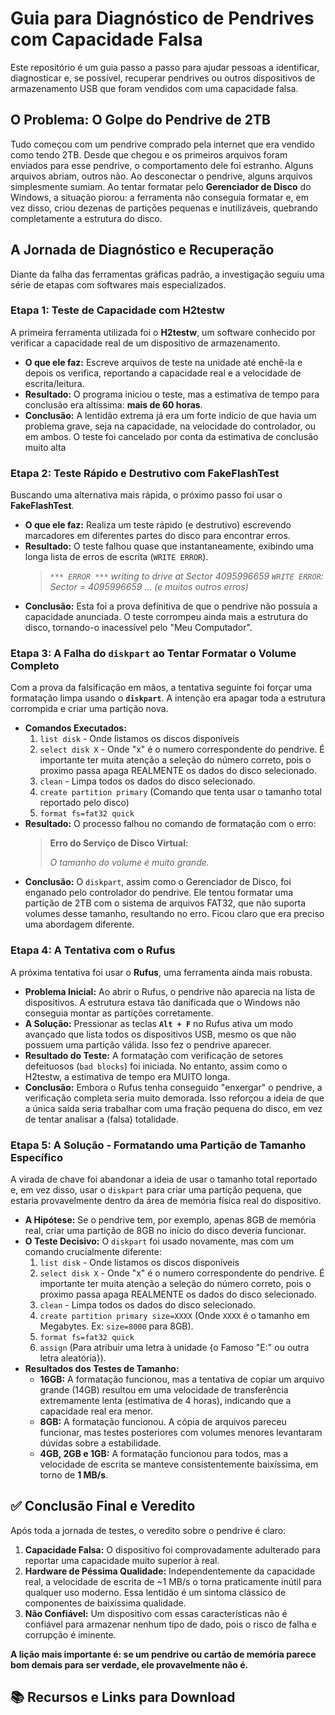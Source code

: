 # Guia para Diagnóstico de Pendrives com Capacidade Falsa

Este repositório é um guia passo a passo para ajudar pessoas a identificar, diagnosticar e, se possível, recuperar pendrives ou outros dispositivos de armazenamento USB que foram vendidos com uma capacidade falsa.

## O Problema: O Golpe do Pendrive de 2TB

Tudo começou com um pendrive comprado pela internet que era vendido como tendo 2TB. Desde que chegou e os primeiros arquivos foram enviados para esse pendrive, o comportamento dele foi estranho. 
Alguns arquivos abriam, outros não.
Ao desconectar o pendrive, alguns arquivos simplesmente sumiam.
Ao tentar formatar pelo **Gerenciador de Disco** do Windows, a situação piorou: a ferramenta não conseguia formatar e, em vez disso, criou dezenas de partições pequenas e inutilizáveis, quebrando completamente a estrutura do disco.

## A Jornada de Diagnóstico e Recuperação

Diante da falha das ferramentas gráficas padrão, a investigação seguiu uma série de etapas com softwares mais especializados.

### Etapa 1: Teste de Capacidade com H2testw

A primeira ferramenta utilizada foi o **H2testw**, um software conhecido por verificar a capacidade real de um dispositivo de armazenamento.

*   **O que ele faz:** Escreve arquivos de teste na unidade até enchê-la e depois os verifica, reportando a capacidade real e a velocidade de escrita/leitura.
*   **Resultado:** O programa iniciou o teste, mas a estimativa de tempo para conclusão era altíssima: **mais de 60 horas**.
*   **Conclusão:** A lentidão extrema já era um forte indício de que havia um problema grave, seja na capacidade, na velocidade do controlador, ou em ambos. O teste foi cancelado por conta da estimativa de conclusão muito alta

### Etapa 2: Teste Rápido e Destrutivo com FakeFlashTest

Buscando uma alternativa mais rápida, o próximo passo foi usar o **FakeFlashTest**.

*   **O que ele faz:** Realiza um teste rápido (e destrutivo) escrevendo marcadores em diferentes partes do disco para encontrar erros.
*   **Resultado:** O teste falhou quase que instantaneamente, exibindo uma longa lista de erros de escrita (`WRITE ERROR`).
    > *`*** ERROR ***` writing to drive at Sector 4095996659*
    > *`WRITE ERROR`: Sector = 4095996659*
    > *... (e muitos outros erros)*
*   **Conclusão:** Esta foi a prova definitiva de que o pendrive não possuía a capacidade anunciada. O teste corrompeu ainda mais a estrutura do disco, tornando-o inacessível pelo "Meu Computador".

### Etapa 3: A Falha do `diskpart` ao Tentar Formatar o Volume Completo

Com a prova da falsificação em mãos, a tentativa seguinte foi forçar uma formatação limpa usando o **`diskpart`**. A intenção era apagar toda a estrutura corrompida e criar uma partição nova.

*   **Comandos Executados:**
    1. `list disk` - Onde listamos os discos disponíveis
    2. `select disk X` - Onde "x" é o numero correspondente do pendrive. É importante ter muita atenção a seleção do número correto, pois o proximo passa apaga REALMENTE os dados do disco selecionado.
    3.  `clean` - Limpa todos os dados do disco selecionado.
    4.  `create partition primary` (Comando que tenta usar o tamanho total reportado pelo disco)
    5.  `format fs=fat32 quick`
*   **Resultado:** O processo falhou no comando de formatação com o erro:
    > **Erro do Serviço de Disco Virtual:**
    >
    > *O tamanho do volume é muito grande.*
*   **Conclusão:** O `diskpart`, assim como o Gerenciador de Disco, foi enganado pelo controlador do pendrive. Ele tentou formatar uma partição de 2TB com o sistema de arquivos FAT32, que não suporta volumes desse tamanho, resultando no erro. Ficou claro que era preciso uma abordagem diferente.


### Etapa 4: A Tentativa com o Rufus

A próxima tentativa foi usar o **Rufus**, uma ferramenta ainda mais robusta.

*   **Problema Inicial:** Ao abrir o Rufus, o pendrive não aparecia na lista de dispositivos. A estrutura estava tão danificada que o Windows não conseguia montar as partições corretamente.
*   **A Solução:** Pressionar as teclas **`Alt + F`** no Rufus ativa um modo avançado que lista todos os dispositivos USB, mesmo os que não possuem uma partição válida. Isso fez o pendrive aparecer.
*   **Resultado do Teste:** A formatação com verificação de setores defeituosos (`bad blocks`) foi iniciada. No entanto, assim como o H2testw, a estimativa de tempo era MUITO longa.
*   **Conclusão:** Embora o Rufus tenha conseguido "enxergar" o pendrive, a verificação completa seria muito demorada. Isso reforçou a ideia de que a única saída seria trabalhar com uma fração pequena do disco, em vez de tentar analisar a (falsa) totalidade.

### Etapa 5: A Solução - Formatando uma Partição de Tamanho Específico

A virada de chave foi abandonar a ideia de usar o tamanho total reportado e, em vez disso, usar o `diskpart` para criar uma partição pequena, que estaria provavelmente dentro da área de memória física real do dispositivo.

*   **A Hipótese:** Se o pendrive tem, por exemplo, apenas 8GB de memória real, criar uma partição de 8GB no início do disco deveria funcionar.
*   **O Teste Decisivo:** O `diskpart` foi usado novamente, mas com um comando crucialmente diferente:
    1. `list disk` - Onde listamos os discos disponíveis
    2. `select disk X` - Onde "x" é o numero correspondente do pendrive. É importante ter muita atenção a seleção do número correto, pois o proximo passa apaga REALMENTE os dados do disco selecionado.
    3.  `clean` - Limpa todos os dados do disco selecionado.
    4.  `create partition primary size=XXXX` (Onde `XXXX` é o tamanho em Megabytes. Ex: `size=8000` para 8GB).
    5.  `format fs=fat32 quick`
    6.  `assign` (Para atribuir uma letra à unidade {o Famoso "E:" ou outra letra aleatória}).
*   **Resultados dos Testes de Tamanho:**
    *   **16GB:** A formatação funcionou, mas a tentativa de copiar um arquivo grande (14GB) resultou em uma velocidade de transferência extremamente lenta (estimativa de 4 horas), indicando que a capacidade real era menor.
    *   **8GB:** A formatação funcionou. A cópia de arquivos pareceu funcionar, mas testes posteriores com volumes menores levantaram dúvidas sobre a estabilidade.
    *   **4GB, 2GB e 1GB:** A formatação funcionou para todos, mas a velocidade de escrita se manteve consistentemente baixíssima, em torno de **1 MB/s**.

## ✅ Conclusão Final e Veredito

Após toda a jornada de testes, o veredito sobre o pendrive é claro:

1.  **Capacidade Falsa:** O dispositivo foi comprovadamente adulterado para reportar uma capacidade muito superior à real.
2.  **Hardware de Péssima Qualidade:** Independentemente da capacidade real, a velocidade de escrita de ~1 MB/s o torna praticamente inútil para qualquer uso moderno. Essa lentidão é um sintoma clássico de componentes de baixíssima qualidade.
3.  **Não Confiável:** Um dispositivo com essas características não é confiável para armazenar nenhum tipo de dado, pois o risco de falha e corrupção é iminente.

**A lição mais importante é: se um pendrive ou cartão de memória parece bom demais para ser verdade, ele provavelmente não é.**

## 📚 Recursos e Links para Download



